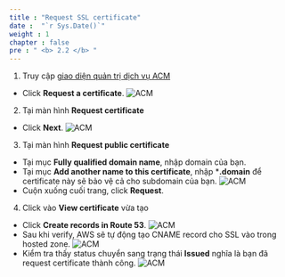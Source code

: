 ```yaml
---
title : "Request SSL certificate"
date :  "`r Sys.Date()`" 
weight : 1 
chapter : false
pre : " <b> 2.2 </b> "
---
```


1. Truy cập [giao diện quản trị dịch vụ ACM](https://console.aws.amazon.com/acm/home) 
  + Click **Request a certificate**.
![ACM](/images/2.prerequisite/025-acm.png)

2. Tại màn hình **Request certificate**
  + Click **Next**.
![ACM](/images/2.prerequisite/026-acm.png)

3. Tại màn hình **Request public certificate**
  + Tại mục **Fully qualified domain name**, nhập domain của bạn.
  + Tại mục **Add another name to this certificate**, nhập ***.domain** để certificate này sẽ bảo vệ cả cho subdomain của bạn.
  ![ACM](/images/2.prerequisite/027-acm.png)
  + Cuộn xuống cuối trang, click **Request**.

4. Click vào **View certificate** vừa tạo
  + Click **Create records in Route 53**.
![ACM](/images/2.prerequisite/028-acm.png)
  + Sau khi verify, AWS sẽ tự động tạo CNAME record cho SSL vào trong hosted zone.
  ![ACM](/images/2.prerequisite/029-acm.png)
  + Kiểm tra thấy status chuyển sang trạng thái **Issued** nghĩa là bạn đã request certificate thành công.
  ![ACM](/images/2.prerequisite/030-acm.png)